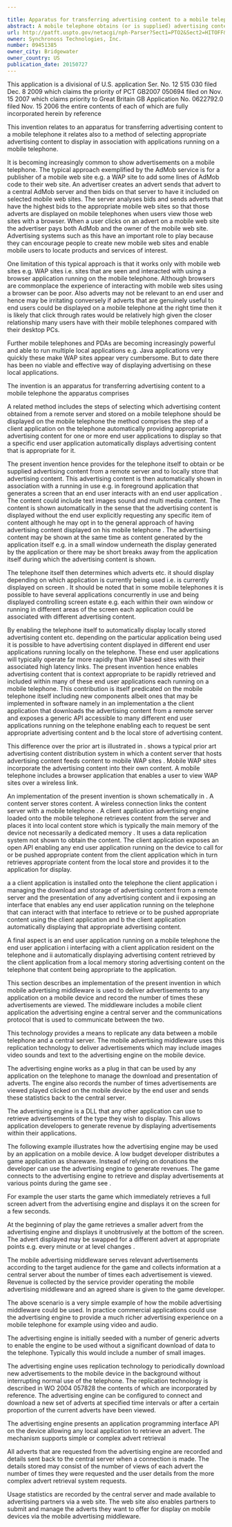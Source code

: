 ```yaml
---

title: Apparatus for transferring advertising content to a mobile telephone
abstract: A mobile telephone obtains (or is supplied) advertising content from a remote server and locally stores that advertising content. The advertising content is then automatically shown in association with a running, in use (e.g. in foreground) application that generates a screen that an end-user interacts with (‘an end-user application’). The content is shown ‘automatically’ in the sense that the advertising content is displayed without the end-user explicitly requesting any specific item of content, (although he may opt-in to the general approach of having advertising content displayed on his mobile telephone). The telephone itself determines which adverts etc. it should display, depending on which application is currently being used (i.e. is currently displayed on screen).
url: http://patft.uspto.gov/netacgi/nph-Parser?Sect1=PTO2&Sect2=HITOFF&p=1&u=%2Fnetahtml%2FPTO%2Fsearch-adv.htm&r=1&f=G&l=50&d=PALL&S1=09451385&OS=09451385&RS=09451385
owner: Synchronoss Technologies, Inc.
number: 09451385
owner_city: Bridgewater
owner_country: US
publication_date: 20150727
---
```

This application is a divisional of U.S. application Ser. No. 12 515 030 filed Dec. 8 2009 which claims the priority of PCT GB2007 050694 filed on Nov. 15 2007 which claims priority to Great Britain GB Application No. 0622792.0 filed Nov. 15 2006 the entire contents of each of which are fully incorporated herein by reference

This invention relates to an apparatus for transferring advertising content to a mobile telephone it relates also to a method of selecting appropriate advertising content to display in association with applications running on a mobile telephone.

It is becoming increasingly common to show advertisements on a mobile telephone. The typical approach exemplified by the AdMob service is for a publisher of a mobile web site e.g. a WAP site to add some lines of AdMob code to their web site. An advertiser creates an advert sends that advert to a central AdMob server and then bids on that server to have it included on selected mobile web sites. The server analyses bids and sends adverts that have the highest bids to the appropriate mobile web sites so that those adverts are displayed on mobile telephones when users view those web sites with a browser. When a user clicks on an advert on a mobile web site the advertiser pays both AdMob and the owner of the mobile web site. Advertising systems such as this have an important role to play because they can encourage people to create new mobile web sites and enable mobile users to locate products and services of interest.

One limitation of this typical approach is that it works only with mobile web sites e.g. WAP sites i.e. sites that are seen and interacted with using a browser application running on the mobile telephone. Although browsers are commonplace the experience of interacting with mobile web sites using a browser can be poor. Also adverts may not be relevant to an end user and hence may be irritating conversely if adverts that are genuinely useful to end users could be displayed on a mobile telephone at the right time then it is likely that click through rates would be relatively high given the closer relationship many users have with their mobile telephones compared with their desktop PCs. 

Further mobile telephones and PDAs are becoming increasingly powerful and able to run multiple local applications e.g. Java applications very quickly these make WAP sites appear very cumbersome. But to date there has been no viable and effective way of displaying advertising on these local applications.

The invention is an apparatus for transferring advertising content to a mobile telephone the apparatus comprises 

A related method includes the steps of selecting which advertising content obtained from a remote server and stored on a mobile telephone should be displayed on the mobile telephone the method comprises the step of a client application on the telephone automatically providing appropriate advertising content for one or more end user applications to display so that a specific end user application automatically displays advertising content that is appropriate for it.

The present invention hence provides for the telephone itself to obtain or be supplied advertising content from a remote server and to locally store that advertising content. This advertising content is then automatically shown in association with a running in use e.g. in foreground application that generates a screen that an end user interacts with an end user application . The content could include text images sound and multi media content. The content is shown automatically in the sense that the advertising content is displayed without the end user explicitly requesting any specific item of content although he may opt in to the general approach of having advertising content displayed on his mobile telephone . The advertising content may be shown at the same time as content generated by the application itself e.g. in a small window underneath the display generated by the application or there may be short breaks away from the application itself during which the advertising content is shown.

The telephone itself then determines which adverts etc. it should display depending on which application is currently being used i.e. is currently displayed on screen . It should be noted that in some mobile telephones it is possible to have several applications concurrently in use and being displayed controlling screen estate e.g. each within their own window or running in different areas of the screen each application could be associated with different advertising content.

By enabling the telephone itself to automatically display locally stored advertising content etc. depending on the particular application being used it is possible to have advertising content displayed in different end user applications running locally on the telephone. These end user applications will typically operate far more rapidly than WAP based sites with their associated high latency links. The present invention hence enables advertising content that is context appropriate to be rapidly retrieved and included within many of these end user applications each running on a mobile telephone. This contribution is itself predicated on the mobile telephone itself including new components albeit ones that may be implemented in software namely in an implementation a the client application that downloads the advertising content from a remote server and exposes a generic API accessible to many different end user applications running on the telephone enabling each to request be sent appropriate advertising content and b the local store of advertising content.

This difference over the prior art is illustrated in . shows a typical prior art advertising content distribution system in which a content server that hosts advertising content feeds content to mobile WAP sites . Mobile WAP sites incorporate the advertising content into their own content. A mobile telephone includes a browser application that enables a user to view WAP sites over a wireless link.

An implementation of the present invention is shown schematically in . A content server stores content. A wireless connection links the content server with a mobile telephone . A client application advertising engine loaded onto the mobile telephone retrieves content from the server and places it into local content store which is typically the main memory of the device not necessarily a dedicated memory . It uses a data replication system not shown to obtain the content. The client application exposes an open API enabling any end user application running on the device to call for or be pushed appropriate content from the client application which in turn retrieves appropriate content from the local store and provides it to the application for display.

 a a client application is installed onto the telephone the client application i managing the download and storage of advertising content from a remote server and the presentation of any advertising content and ii exposing an interface that enables any end user application running on the telephone that can interact with that interface to retrieve or to be pushed appropriate content using the client application and b the client application automatically displaying that appropriate advertising content.

A final aspect is an end user application running on a mobile telephone the end user application i interfacing with a client application resident on the telephone and ii automatically displaying advertising content retrieved by the client application from a local memory storing advertising content on the telephone that content being appropriate to the application.

This section describes an implementation of the present invention in which mobile advertising middleware is used to deliver advertisements to any application on a mobile device and record the number of times these advertisements are viewed. The middleware includes a mobile client application the advertising engine a central server and the communications protocol that is used to communicate between the two.

This technology provides a means to replicate any data between a mobile telephone and a central server. The mobile advertising middleware uses this replication technology to deliver advertisements which may include images video sounds and text to the advertising engine on the mobile device.

The advertising engine works as a plug in that can be used by any application on the telephone to manage the download and presentation of adverts. The engine also records the number of times advertisements are viewed played clicked on the mobile device by the end user and sends these statistics back to the central server.

The advertising engine is a DLL that any other application can use to retrieve advertisements of the type they wish to display. This allows application developers to generate revenue by displaying advertisements within their applications.

The following example illustrates how the advertising engine may be used by an application on a mobile device. A low budget developer distributes a game application as shareware. Instead of relying on donations the developer can use the advertising engine to generate revenues. The game connects to the advertising engine to retrieve and display advertisements at various points during the game see .

For example the user starts the game which immediately retrieves a full screen advert from the advertising engine and displays it on the screen for a few seconds.

At the beginning of play the game retrieves a smaller advert from the advertising engine and displays it unobtrusively at the bottom of the screen. The advert displayed may be swapped for a different advert at appropriate points e.g. every minute or at level changes .

The mobile advertising middleware serves relevant advertisements according to the target audience for the game and collects information at a central server about the number of times each advertisement is viewed. Revenue is collected by the service provider operating the mobile advertising middleware and an agreed share is given to the game developer.

The above scenario is a very simple example of how the mobile advertising middleware could be used. In practice commercial applications could use the advertising engine to provide a much richer advertising experience on a mobile telephone for example using video and audio.

The advertising engine is initially seeded with a number of generic adverts to enable the engine to be used without a significant download of data to the telephone. Typically this would include a number of small images.

The advertising engine uses replication technology to periodically download new advertisements to the mobile device in the background without interrupting normal use of the telephone. The replication technology is described in WO 2004 057828 the contents of which are incorporated by reference. The advertising engine can be configured to connect and download a new set of adverts at specified time intervals or after a certain proportion of the current adverts have been viewed.

The advertising engine presents an application programming interface API on the device allowing any local application to retrieve an advert. The mechanism supports simple or complex advert retrieval 

All adverts that are requested from the advertising engine are recorded and details sent back to the central server when a connection is made. The details stored may consist of the number of views of each advert the number of times they were requested and the user details from the more complex advert retrieval system requests.

Usage statistics are recorded by the central server and made available to advertising partners via a web site. The web site also enables partners to submit and manage the adverts they want to offer for display on mobile devices via the mobile advertising middleware.

